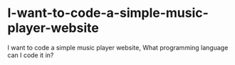 # I-want-to-code-a-simple-music-player-website
I want to code a simple music player website, What programming language can I code it in?
